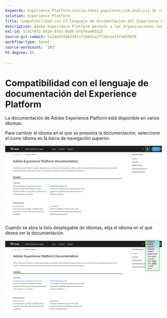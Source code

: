 ```yaml
---
keywords: Experience Platform;inicio;temas populares;CJA;análisis de recorrido;análisis de recorrido del cliente;organización de campañas;organización;recorrido del cliente;recorrido;orquestación de recorrido;capacidad;región
solution: Experience Platform
title: Compatibilidad con el lenguaje de documentación del Experience Platform
description: Adobe Experience Platform permite a las organizaciones centralizar y estandarizar los datos de los clientes antes de aplicar la ciencia de datos y el aprendizaje automático para mejorar en gran medida el diseño y el envío de las experiencias personalizadas enriquecidas.
exl-id: 52acf8fb-8420-4fe3-8b8b-b7bfea465d25
source-git-commit: 5a14eb5938236fa7186d1a27f28cee15fe6558f6
workflow-type: tm+mt
source-wordcount: '103'
ht-degree: 0%

---
```


# Compatibilidad con el lenguaje de documentación del Experience Platform

La documentación de Adobe Experience Platform está disponible en varios idiomas.

Para cambiar el idioma en el que se presenta la documentación, seleccione el icono idioma en la barra de navegación superior.

![](../images/overview/documentation-language.png)

Cuando se abra la lista desplegable de idiomas, elija el idioma en el que desea ver la documentación.

![](../images/overview/documentation-language-select.png)
